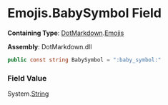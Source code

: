 # Emojis\.BabySymbol Field

**Containing Type**: [DotMarkdown](../../README.md)\.[Emojis](../README.md)

**Assembly**: DotMarkdown\.dll

```csharp
public const string BabySymbol = ":baby_symbol:"
```

### Field Value

System\.[String](https://docs.microsoft.com/en-us/dotnet/api/system.string)